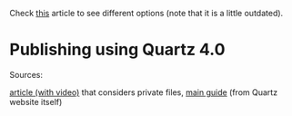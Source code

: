 
Check [this](https://beingpax.medium.com/7-obsidian-publish-alternatives-to-publish-your-notes-online-for-free-33db4fb06f5) article to see different options (note that it is a little outdated).

# Publishing using Quartz 4.0

Sources:

[article (with video)](https://brandonkboswell.com/blog/Publishing-your-Obsidian-Vault-Online-with-Quartz/) that considers private files, [main guide](https://quartz.jzhao.xyz/#-get-started) (from Quartz website itself)


